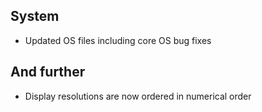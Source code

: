 ## System
- Updated OS files including core OS bug fixes

## And further
- Display resolutions are now ordered in numerical order